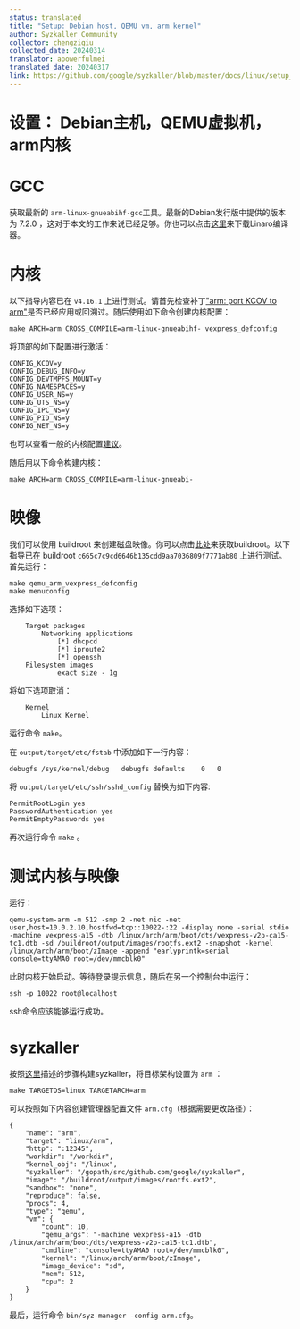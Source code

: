 ```yaml
---
status: translated
title: "Setup: Debian host, QEMU vm, arm kernel"
author: Syzkaller Community
collector: chengziqiu
collected_date: 20240314
translator: apowerfulmei
translated_date: 20240317
link: https://github.com/google/syzkaller/blob/master/docs/linux/setup_linux-host_qemu-vm_arm-kernel.md
---
```


# 设置： Debian主机，QEMU虚拟机，arm内核

# GCC

获取最新的 `arm-linux-gnueabihf-gcc`工具。最新的Debian发行版中提供的版本为 7.2.0 ，这对于本文的工作来说已经足够。你也可以点击[这里](https://www.linaro.org/downloads)来下载Linaro编译器。

# 内核

以下指导内容已在 `v4.16.1` 上进行测试。请首先检查补丁["arm: port KCOV to arm"](https://groups.google.com/d/msg/syzkaller/zLThPHplyIc/9ncfpRvVCAAJ)是否已经应用或回溯过。随后使用如下命令创建内核配置：

```shell
make ARCH=arm CROSS_COMPILE=arm-linux-gnueabihf- vexpress_defconfig
```

将顶部的如下配置进行激活：

```
CONFIG_KCOV=y
CONFIG_DEBUG_INFO=y
CONFIG_DEVTMPFS_MOUNT=y
CONFIG_NAMESPACES=y
CONFIG_USER_NS=y
CONFIG_UTS_NS=y
CONFIG_IPC_NS=y
CONFIG_PID_NS=y
CONFIG_NET_NS=y
```

也可以查看一般的内核配置[建议](/docs/linux/kernel_configs.md)。

随后用以下命令构建内核：

```
make ARCH=arm CROSS_COMPILE=arm-linux-gnueabi-
```

# 映像

我们可以使用 buildroot 来创建磁盘映像。你可以点击[此处](https://buildroot.uclibc.org/download.html)来获取buildroot。以下指导已在 buildroot `c665c7c9cd6646b135cdd9aa7036809f7771ab80` 上进行测试。首先运行：

```
make qemu_arm_vexpress_defconfig
make menuconfig
```

选择如下选项：

```
    Target packages
	    Networking applications
	        [*] dhcpcd
	        [*] iproute2
	        [*] openssh
    Filesystem images
	        exact size - 1g
```

将如下选项取消：

```
    Kernel
	    Linux Kernel
```

运行命令 `make`。

在 `output/target/etc/fstab` 中添加如下一行内容：

```
debugfs	/sys/kernel/debug	debugfs	defaults	0	0
```

将 `output/target/etc/ssh/sshd_config` 替换为如下内容:

```
PermitRootLogin yes
PasswordAuthentication yes
PermitEmptyPasswords yes
```

再次运行命令 `make` 。

# 测试内核与映像

运行：

```
qemu-system-arm -m 512 -smp 2 -net nic -net user,host=10.0.2.10,hostfwd=tcp::10022-:22 -display none -serial stdio -machine vexpress-a15 -dtb /linux/arch/arm/boot/dts/vexpress-v2p-ca15-tc1.dtb -sd /buildroot/output/images/rootfs.ext2 -snapshot -kernel /linux/arch/arm/boot/zImage -append "earlyprintk=serial console=ttyAMA0 root=/dev/mmcblk0"
```

此时内核开始启动。等待登录提示信息，随后在另一个控制台中运行：

```
ssh -p 10022 root@localhost
```

ssh命令应该能够运行成功。

# syzkaller

按照[这里](/docs/linux/setup.md#go-and-syzkaller)描述的步骤构建syzkaller，将目标架构设置为 `arm` ：

```
make TARGETOS=linux TARGETARCH=arm
```

可以按照如下内容创建管理器配置文件 `arm.cfg`（根据需要更改路径）：

```
{
	"name": "arm",
	"target": "linux/arm",
	"http": ":12345",
	"workdir": "/workdir",
	"kernel_obj": "/linux",
	"syzkaller": "/gopath/src/github.com/google/syzkaller",
	"image": "/buildroot/output/images/rootfs.ext2",
	"sandbox": "none",
	"reproduce": false,
	"procs": 4,
	"type": "qemu",
	"vm": {
		"count": 10,
		"qemu_args": "-machine vexpress-a15 -dtb /linux/arch/arm/boot/dts/vexpress-v2p-ca15-tc1.dtb",
		"cmdline": "console=ttyAMA0 root=/dev/mmcblk0",
		"kernel": "/linux/arch/arm/boot/zImage",
		"image_device": "sd",
		"mem": 512,
		"cpu": 2
	}
}
```

最后，运行命令 `bin/syz-manager -config arm.cfg`。
